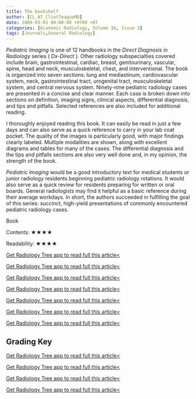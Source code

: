 ```yaml
---
title: The bookshelf
author: [CL_AT_ClintTeagueMD]
date: 2009-03-01 00:00:00 +0700 +07
categories: [Academic Radiology, Volume 16, Issue 3]
tags: [Journals,General Radiology]
---
```

_Pediatric Imaging_ is one of 12 handbooks in the _Direct Diagnosis in Radiology_ series ( _Dx-Direct_ ). Other radiology subspecialties covered include brain, gastrointestinal, cardiac, breast, genitourinary, vascular, spine, head and neck, musculoskeletal, chest, and interventional. The book is organized into seven sections: lung and mediastinum, cardiovascular system, neck, gastrointestinal tract, urogenital tract, musculoskeletal system, and central nervous system. Ninety-nine pediatric radiology cases are presented in a concise and clear manner. Each case is broken down into sections on definition, imaging signs, clinical aspects, differential diagnosis, and tips and pitfalls. Selected references are also included for additional reading.

I thoroughly enjoyed reading this book. It can easily be read in just a few days and can also serve as a quick reference to carry in your lab coat pocket. The quality of the images is particularly good, with major findings clearly labeled. Multiple modalities are shown, along with excellent diagrams and tables for many of the cases. The differential diagnosis and the tips and pitfalls sections are also very well done and, in my opinion, the strength of the book.

_Pediatric Imaging_ would be a good introductory text for medical students or junior radiology residents beginning pediatric radiology rotations. It would also serve as a quick review for residents preparing for written or oral boards. General radiologists may find it helpful as a basic reference during their average workdays. In short, the authors succeeded in fulfilling the goal of this series: succinct, high-yield presentations of commonly encountered pediatric radiology cases.

Book

Contents: ★★★★

Readability: ★★★★

[Get Radiology Tree app to read full this article<](https://clinicalpub.com/app)

[Get Radiology Tree app to read full this article<](https://clinicalpub.com/app)

[Get Radiology Tree app to read full this article<](https://clinicalpub.com/app)

[Get Radiology Tree app to read full this article<](https://clinicalpub.com/app)

[Get Radiology Tree app to read full this article<](https://clinicalpub.com/app)

[Get Radiology Tree app to read full this article<](https://clinicalpub.com/app)

[Get Radiology Tree app to read full this article<](https://clinicalpub.com/app)

## Grading Key

[Get Radiology Tree app to read full this article<](https://clinicalpub.com/app)

[Get Radiology Tree app to read full this article<](https://clinicalpub.com/app)

[Get Radiology Tree app to read full this article<](https://clinicalpub.com/app)

[Get Radiology Tree app to read full this article<](https://clinicalpub.com/app)